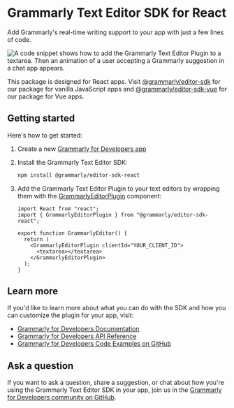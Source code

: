 # Grammarly Text Editor SDK for React

Add Grammarly's real-time writing support to your app with just a few lines of code.

![A code snippet shows how to add the Grammarly Text Editor Plugin to a textarea. Then an animation of a user accepting a Grammarly suggestion in a chat app appears.](https://github.com/grammarly/grammarly-for-developers/blob/main/docs/sdk_product_animation.gif?raw=true)

This package is designed for React apps. Visit [@grammarly/editor-sdk](https://www.npmjs.com/package/@grammarly/editor-sdk) for our package for vanilla JavaScript apps and [@grammarly/editor-sdk-vue](https://www.npmjs.com/package/@grammarly/editor-sdk-vue) for our package for Vue apps.

## Getting started

Here's how to get started:

1. Create a new [Grammarly for Developers app](https://developer.grammarly.com/apps?utm_source=npm&utm_medium=developer&utm_campaign=readme-react&utm_term=grammarly-react)
1. Install the Grammarly Text Editor SDK:

   ```bash
   npm install @grammarly/editor-sdk-react
   ```

1. Add the Grammarly Text Editor Plugin to your text editors by wrapping them with the [GrammarlyEditorPlugin](https://developer.grammarly.com/docs/api/editor-sdk-react/grammarlyeditorplugin?utm_source=npm&utm_medium=developer&utm_campaign=readme-react&utm_term=grammarly-react) component:

   ```tsx
   import React from "react";
   import { GrammarlyEditorPlugin } from "@grammarly/editor-sdk-react";

   export function GrammarlyEditor() {
     return (
       <GrammarlyEditorPlugin clientId="YOUR_CLIENT_ID">
         <textarea></textarea>
       </GrammarlyEditorPlugin>
     );
   }
   ```

## Learn more

If you'd like to learn more about what you can do with the SDK and how you can customize the plugin for your app, visit:

- [Grammarly for Developers Documentation](https://developer.grammarly.com/docs/?utm_source=npm&utm_medium=developer&utm_campaign=readme-react&utm_term=grammarly-react)
- [Grammarly for Developers API Reference](https://developer.grammarly.com/docs/api/editor-sdk-react/?utm_source=npm&utm_medium=developer&utm_campaign=readme-react&utm_term=grammarly-react)
- [Grammarly for Developers Code Examples on GitHub](https://github.com/grammarly/grammarly-for-developers)

## Ask a question

If you want to ask a question, share a suggestion, or chat about how you're using the Grammarly Text Editor SDK in your app, join us in the [Grammarly for Developers community on GitHub](https://github.com/grammarly/grammarly-for-developers/discussions).
